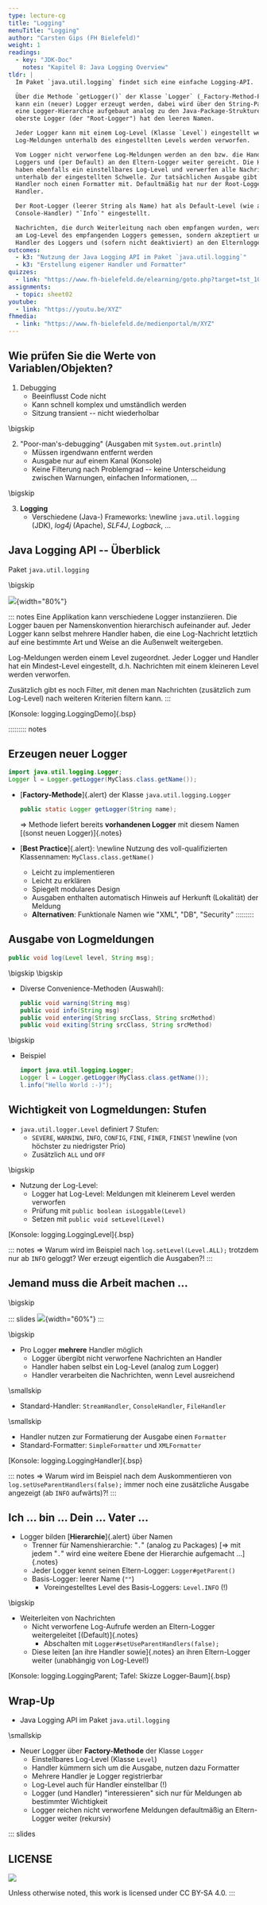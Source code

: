 ```yaml
---
type: lecture-cg
title: "Logging"
menuTitle: "Logging"
author: "Carsten Gips (FH Bielefeld)"
weight: 1
readings:
  - key: "JDK-Doc"
    notes: "Kapitel 8: Java Logging Overview"
tldr: |
  Im Paket `java.util.logging` findet sich eine einfache Logging-API.

  Über die Methode `getLogger()` der Klasse `Logger` (_Factory-Method-Pattern_)
  kann ein (neuer) Logger erzeugt werden, dabei wird über den String-Parameter
  eine Logger-Hierarchie aufgebaut analog zu den Java-Package-Strukturen. Der
  oberste Logger (der "Root-Logger") hat den leeren Namen.

  Jeder Logger kann mit einem Log-Level (Klasse `Level`) eingestellt werden;
  Log-Meldungen unterhalb des eingestellten Levels werden verworfen.

  Vom Logger nicht verworfene Log-Meldungen werden an den bzw. die Handler des
  Loggers und (per Default) an den Eltern-Logger weiter gereicht. Die Handler
  haben ebenfalls ein einstellbares Log-Level und verwerfen alle Nachrichten
  unterhalb der eingestellten Schwelle. Zur tatsächlichen Ausgabe gibt man einem
  Handler noch einen Formatter mit. Defaultmäßig hat nur der Root-Logger einen
  Handler.

  Der Root-Logger (leerer String als Name) hat als Default-Level (wie auch sein
  Console-Handler) "`Info`" eingestellt.

  Nachrichten, die durch Weiterleitung nach oben empfangen wurden, werden nicht
  am Log-Level des empfangenden Loggers gemessen, sondern akzeptiert und an die
  Handler des Loggers und (sofern nicht deaktiviert) an den Elternlogger weitergereicht.
outcomes:
  - k3: "Nutzung der Java Logging API im Paket `java.util.logging`"
  - k3: "Erstellung eigener Handler und Formatter"
quizzes:
  - link: "https://www.fh-bielefeld.de/elearning/goto.php?target=tst_1037706&client_id=FH-Bielefeld"
assignments:
  - topic: sheet02
youtube:
  - link: "https://youtu.be/XYZ"
fhmedia:
  - link: "https://www.fh-bielefeld.de/medienportal/m/XYZ"
---
```



## Wie prüfen Sie die Werte von Variablen/Objekten?

1.  Debugging
    *   Beeinflusst Code nicht
    *   Kann schnell komplex und umständlich werden
    *   Sitzung transient -- nicht wiederholbar

\bigskip

2.  "Poor-man's-debugging" (Ausgaben mit `System.out.println`)
    *   Müssen irgendwann entfernt werden
    *   Ausgabe nur auf einem Kanal (Konsole)
    *   Keine Filterung nach Problemgrad -- keine Unterscheidung
        zwischen Warnungen, einfachen Informationen, ...

\bigskip

3.  **Logging**
    *   Verschiedene (Java-) Frameworks: \newline
        `java.util.logging` (JDK), *log4j* (Apache), *SLF4J*, *Logback*, ...


## Java Logging API -- Überblick

Paket `java.util.logging`

\bigskip

![](images/logging.png){width="80%"}

::: notes
Eine Applikation kann verschiedene Logger instanziieren. Die Logger bauen
per Namenskonvention hierarchisch aufeinander auf. Jeder Logger kann selbst
mehrere Handler haben, die eine Log-Nachricht letztlich auf eine bestimmte
Art und Weise an die Außenwelt weitergeben.

Log-Meldungen werden einem Level zugeordnet. Jeder Logger und Handler hat
ein Mindest-Level eingestellt, d.h. Nachrichten mit einem kleineren Level
werden verworfen.

Zusätzlich gibt es noch Filter, mit denen man Nachrichten (zusätzlich zum
Log-Level) nach weiteren Kriterien filtern kann.
:::

[Konsole: logging.LoggingDemo]{.bsp}


::::::::: notes
## Erzeugen neuer Logger

```java
import java.util.logging.Logger;
Logger l = Logger.getLogger(MyClass.class.getName());
```

*   [**Factory-Methode**]{.alert} der Klasse `java.util.logging.Logger`

    ```java
    public static Logger getLogger(String name);
    ```

    => Methode liefert bereits **vorhandenen Logger** mit diesem Namen [(sonst neuen Logger)]{.notes}

*   [**Best Practice**]{.alert}: \newline
    Nutzung des voll-qualifizierten Klassennamen: `MyClass.class.getName()`
    *   Leicht zu implementieren
    *   Leicht zu erklären
    *   Spiegelt modulares Design
    *   Ausgaben enthalten automatisch Hinweis auf Herkunft (Lokalität) der Meldung
    *   **Alternativen**: Funktionale Namen wie "XML", "DB", "Security"
:::::::::


## Ausgabe von Logmeldungen

```java
public void log(Level level, String msg);
```

\bigskip
\bigskip

*   Diverse Convenience-Methoden (Auswahl):

    ```java
    public void warning(String msg)
    public void info(String msg)
    public void entering(String srcClass, String srcMethod)
    public void exiting(String srcClass, String srcMethod)
    ```

\bigskip

*   Beispiel

    ```java
    import java.util.logging.Logger;
    Logger l = Logger.getLogger(MyClass.class.getName());
    l.info("Hello World :-)");
    ```


## Wichtigkeit von Logmeldungen: Stufen

*   `java.util.logger.Level` definiert 7 Stufen:
    *   `SEVERE`, `WARNING`, `INFO`, `CONFIG`, `FINE`, `FINER`, `FINEST` \newline
        (von höchster zu niedrigster Prio)
    *   Zusätzlich `ALL` und `OFF`

\bigskip

*   Nutzung der Log-Level:
    *   Logger hat Log-Level: Meldungen mit kleinerem Level werden verworfen
    *   Prüfung mit `public boolean isLoggable(Level)`
    *   Setzen mit `public void setLevel(Level)`

[Konsole: logging.LoggingLevel]{.bsp}

::: notes
=> Warum wird im Beispiel nach `log.setLevel(Level.ALL);` trotzdem nur
ab `INFO` geloggt? Wer erzeugt eigentlich die Ausgaben?!
:::


## Jemand muss die Arbeit machen ...

\bigskip

::: slides
![](images/logging.png){width="60%"}
:::

\bigskip

*   Pro Logger **mehrere** Handler möglich
    *   Logger übergibt nicht verworfene Nachrichten an Handler
    *   Handler haben selbst ein Log-Level (analog zum Logger)
    *   Handler verarbeiten die Nachrichten, wenn Level ausreichend

\smallskip

*   Standard-Handler: `StreamHandler`, `ConsoleHandler`, `FileHandler`

\smallskip

*   Handler nutzen zur Formatierung der Ausgabe einen `Formatter`
*   Standard-Formatter: `SimpleFormatter` und `XMLFormatter`

[Konsole: logging.LoggingHandler]{.bsp}

::: notes
=> Warum wird im Beispiel nach dem Auskommentieren von
`log.setUseParentHandlers(false);` immer noch eine zusätzliche Ausgabe
angezeigt (ab `INFO` aufwärts)?!
:::


## Ich ... bin ... Dein ... Vater ...

*   Logger bilden [**Hierarchie**]{.alert} über Namen
    *   Trenner für Namenshierarchie: "`.`" (analog zu Packages)  [=> mit jedem "`.`" wird eine weitere Ebene der Hierarchie aufgemacht ...]{.notes}
    *   Jeder Logger kennt seinen Eltern-Logger: `Logger#getParent()`
    *   Basis-Logger: leerer Name (`""`)
        *   Voreingestelltes Level des Basis-Loggers: `Level.INFO` (!)

\bigskip

*   Weiterleiten von Nachrichten
    *   Nicht verworfene Log-Aufrufe werden an Eltern-Logger weitergeleitet  [(Default)]{.notes}
        *   Abschalten mit `Logger#setUseParentHandlers(false);`
    *   Diese leiten  [an ihre Handler sowie]{.notes}  an ihren Eltern-Logger weiter (unabhängig von Log-Level!)

[Konsole: logging.LoggingParent; Tafel: Skizze Logger-Baum]{.bsp}


## Wrap-Up

*   Java Logging API im Paket `java.util.logging`

\smallskip

*   Neuer Logger über **Factory-Methode** der Klasse `Logger`
    *   Einstellbares Log-Level (Klasse `Level`)
    *   Handler kümmern sich um die Ausgabe, nutzen dazu Formatter
    *   Mehrere Handler je Logger registrierbar
    *   Log-Level auch für Handler einstellbar (!)
    *   Logger (und Handler) "interessieren" sich nur für Meldungen ab
        bestimmter Wichtigkeit
    *   Logger reichen nicht verworfene Meldungen defaultmäßig an
        Eltern-Logger weiter (rekursiv)







<!-- DO NOT REMOVE - THIS IS A LAST SLIDE TO INDICATE THE LICENSE AND POSSIBLE EXCEPTIONS (IMAGES, ...). -->
::: slides
## LICENSE
![](https://licensebuttons.net/l/by-sa/4.0/88x31.png)

Unless otherwise noted, this work is licensed under CC BY-SA 4.0.
:::
